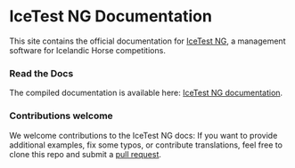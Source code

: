 # IceTest NG Documentation

This site contains the official documentation for [IceTest NG](https://www.icetestng.com/), a management software for Icelandic Horse competitions. 


### Read the Docs

The compiled documentation is available here: [IceTest NG documentation](https://icetestng-docs.readthedocs.io/en/latest/).


### Contributions welcome

We welcome contributions to the IceTest NG docs: If you want to provide additional examples, fix some typos, or contribute translations,
feel free to clone this repo and submit a [pull request](https://docs.github.com/en/pull-requests/collaborating-with-pull-requests/proposing-changes-to-your-work-with-pull-requests/creating-a-pull-request).



